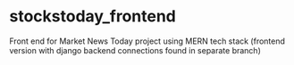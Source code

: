 # stockstoday_frontend
Front end for Market News Today project using MERN tech stack (frontend version with django backend connections found in separate branch)
